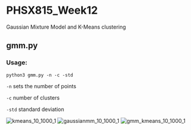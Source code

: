 # PHSX815_Week12
Gaussian Mixture Model and K-Means clustering

## gmm.py
### Usage:

`python3 gmm.py -n -c -std`

`-n` sets the number of points

`-c` number of clusters

`-std` standard deviation

![kmeans_10_1000_1](https://user-images.githubusercontent.com/12628872/233861008-7721625a-c8e5-495e-aac5-27be301e0723.png)
![gaussianmm_10_1000_1](https://user-images.githubusercontent.com/12628872/233861006-bf936fc0-5751-4688-bbef-ac5f3ad85749.png)
![gmm_kmeans_10_1000_1](https://user-images.githubusercontent.com/12628872/233861007-375e5e9a-2f7c-4ced-a783-8c99c1146bd1.png)

